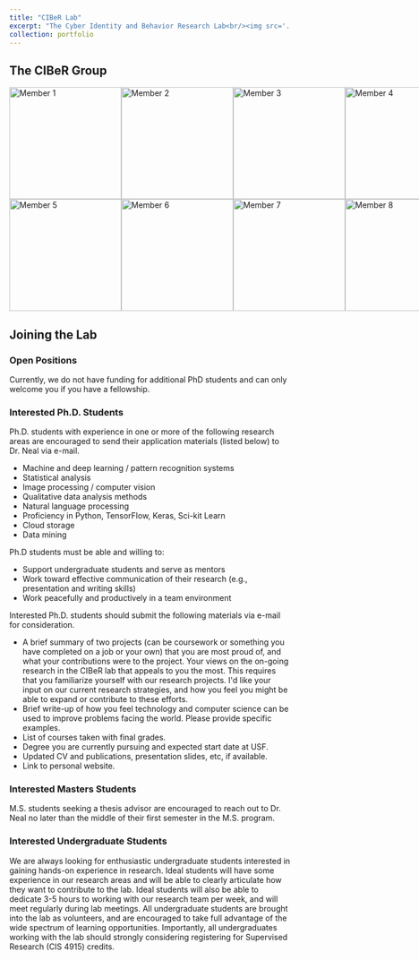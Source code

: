 ```yaml
---
title: "CIBeR Lab"
excerpt: "The Cyber Identity and Behavior Research Lab<br/><img src='../images/ciber-logo.png'>"
collection: portfolio
---
```


## The CIBeR Group
<div style="display: flex; justify-content: space-between;">
    <img src="path_to_image1.jpg" alt="Member 1" width="200"/>
    <img src="path_to_image2.jpg" alt="Member 2" width="200"/>
    <img src="path_to_image3.jpg" alt="Member 3" width="200"/>
    <img src="path_to_image4.jpg" alt="Member 4" width="200"/>
</div>

<div style="display: flex; justify-content: space-between;">
    <img src="path_to_image5.jpg" alt="Member 5" width="200"/>
    <img src="path_to_image6.jpg" alt="Member 6" width="200"/>
    <img src="path_to_image7.jpg" alt="Member 7" width="200"/>
    <img src="path_to_image8.jpg" alt="Member 8" width="200"/>
</div>

## Joining the Lab

### Open Positions
Currently, we do not have funding for additional PhD students and can only welcome you if you have a fellowship.

### Interested Ph.D. Students
Ph.D. students with experience in one or more of the following research areas are encouraged to send their application materials (listed below) to Dr. Neal via e-mail.

- Machine and deep learning / pattern recognition systems
- Statistical analysis
- Image processing / computer vision
- Qualitative data analysis methods
- Natural language processing
- Proficiency in Python, TensorFlow, Keras, Sci-kit Learn
- Cloud storage
- Data mining

Ph.D students must be able and willing to:
- Support undergraduate students and serve as mentors
- Work toward effective communication of their research (e.g., presentation and writing skills)
- Work peacefully and productively in a team environment
  
Interested Ph.D. students should submit the following materials via e-mail for consideration.
- A brief summary of two projects (can be coursework or something you have completed on a job or your own) that you are most proud of, and what your contributions were to the project.
Your views on the on-going research in the CIBeR lab that appeals to you the most. This requires that you familiarize yourself with our research projects. I'd like your input on our current research strategies, and how you feel you might be able to expand or contribute to these efforts.
- Brief write-up of how you feel technology and computer science can be used to improve problems facing the world. Please provide specific examples.
- List of courses taken with final grades.
- Degree you are currently pursuing and expected start date at USF.
- Updated CV and publications, presentation slides, etc, if available.
- Link to personal website.

### Interested Masters Students
M.S. students seeking a thesis advisor are encouraged to reach out to Dr. Neal no later than the middle of their first semester in the M.S. program.
  
### Interested Undergraduate Students
We are always looking for enthusiastic undergraduate students interested in gaining hands-on experience in research. Ideal students will have some experience in our research areas and will be able to clearly articulate how they want to contribute to the lab. Ideal students will also be able to dedicate 3-5 hours to working with our research team per week, and will meet regularly during lab meetings. All undergraduate students are brought into the lab as volunteers, and are encouraged to take full advantage of the wide spectrum of learning opportunities. Importantly, all undergraduates working with the lab should strongly considering registering for Supervised Research (CIS 4915) credits.

